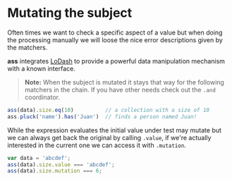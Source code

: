 # Mutating the subject

Often times we want to check a specific aspect of a value but when doing the
processing manually we will loose the nice error descriptions given by the
matchers.

**ass** integrates [LoDash](http://lodash.com) to provide a powerful data manipulation
mechanism with a known interface.

> **Note:** When the subject is mutated it stays that way for the following
matchers in the chain. If you have other needs check out the `.and` coordinator.


```js
ass(data).size.eq(10)          // a collection with a size of 10
ass.pluck('name').has('Juan')  // finds a person named Juan!
```

While the expression evaluates the initial value under test may mutate but we
can always get back the original by calling `.value`, if we're actually
interested in the current one we can access it with `.mutation`.

```js
var data = 'abcdef';
ass(data).size.value === 'abcdef';
ass(data).size.mutation === 6;
```
